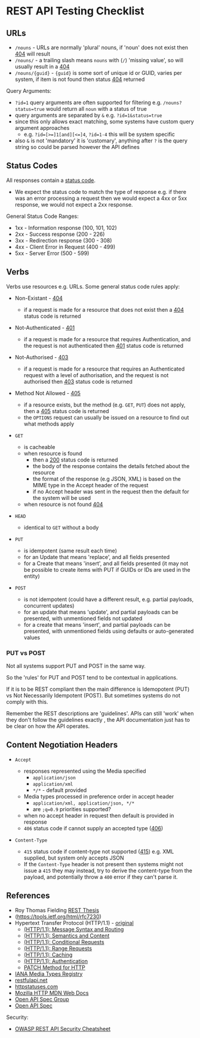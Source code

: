# REST API Testing Checklist

## URLs

- `/nouns` - URLs are normally 'plural' nouns, if 'noun' does not exist then [404](https://httpstatuses.com/404) will result
- `/nouns/` - a trailing slash means `nouns` with (`/`) 'missing value', so will usually result in a [404](https://httpstatuses.com/404)
- `/nouns/{guid}` - `{guid}` is some sort of unique id or GUID, varies per system, if item is not found then status [404](https://httpstatuses.com/404) returned


Query Arguments:

- `?id=1` query arguments are often supported for filtering e.g. `/nouns?status=true` would return all `noun` with a status of true
- query arguments are separated by `&` e.g. `?id=1&status=true`
- since this only allows exact matching, some systems have custom query argument approaches
   - e.g. `?id=[>=]1[and][<=]4`, `?id=1-4` this will be system specific
- also `&` is not 'mandatory' it is 'customary', anything after `?` is the query string so could be parsed however the API defines

## Status Codes

All responses contain a [status code](https://httpstatuses.com/).

- We expect the status code to match the type of response e.g. if there was an error processing a request then we would expect a 4xx or 5xx response, we would not expect a 2xx response.

General Status Code Ranges:

- 1xx - Information response (100, 101, 102)
- 2xx - Success response (200 - 226)
- 3xx - Redirection response (300 - 308)
- 4xx - Client Error in Request (400 - 499)
- 5xx - Server Error (500 - 599)

## Verbs

Verbs use resources e.g. URLs. Some general status code rules apply:

- Non-Existant - [404](https://httpstatuses.com/404)
    - if a request is made for a resource that does not exist then a [404](https://httpstatuses.com/404) status code is returned
- Not-Authenticated - [401](https://httpstatuses.com/401) 
    - if a request is made for a resource that requires Authentication, and the request is not authenticated then [401](https://httpstatuses.com/401) status code is returned
- Not-Authorised - [403](https://httpstatuses.com/403) 
    - if a request is made for a resource that requires an Authenticated request with a level of authorisation, and the request is not authorised then [403](https://httpstatuses.com/403) status code is returned
- Method Not Allowed - [405](https://httpstatuses.com/405)
    - if a resource exists, but the method (e.g. `GET`, `PUT`) does not apply, then a [405](https://httpstatuses.com/405) status code is returned
    - the `OPTIONS` request can usually be issued on a resource to find out what methods apply


- `GET`
    - is cacheable
    - when resource is found
        - then a [200](https://httpstatuses.com/200) status code is returned
        - the body of the response contains the details fetched about the resource
        - the format of the response (e.g JSON, XML) is based on the MIME type in the Accept header of the request
        - if no Accept header was sent in the request then the default for the system will be used
    - when resource is not found [404](https://httpstatuses.com/404)
- `HEAD`
    - identical to `GET` without a body
- `PUT`
    - is idempotent (same result each time)
    - for an Update that means 'replace', and all fields presented
    - for a Create that means 'insert', and all fields presented (it may not be possible to create items with PUT if GUIDs or IDs are used in the entity)
- `POST`
    - is not idempotent (could have a different result, e.g. partial payloads, concurrent updates)
    - for an update that means 'update', and partial payloads can be presented, with unmentioned fields not updated
    - for a create that means 'insert', and partial payloads can be presented, with unmentioned fields using defaults or auto-generated values        

### PUT vs POST

Not all systems support PUT and POST in the same way.

So the 'rules' for PUT and POST tend to be contextual in applications.

If it is to be REST compliant then the main difference is Idemopotent (PUT) vs Not Necessarily Idempotent (POST). But sometimes systems do not comply with this.

Remember the REST descriptions are 'guidelines'. APIs can still 'work' when they don't follow the guidelines exactly , the API documentation just has to be clear on how the API operates.



## Content Negotiation Headers

- `Accept`
   - responses represented using the Media specified
       - `application/json`
       - `application/xml`
       - `*/*` - default provided
   - Media types processed in preference order in accept header
       - `application/xml, application/json, */*`
       - are `;q=0.9` priorities supported?
   - when no accept header in request then default is provided in response
   - `406` status code if cannot supply an accepted type ([406](https://httpstatuses.com/406))

- `Content-Type`
    - `415` status code if content-type not supported ([415](https://httpstatuses.com/415)) e.g. XML supplied, but system only accepts JSON
    - If the `Content-Type` header is not present then systems might not issue a `415` they may instead, try to derive the content-type from the payload, and potentially throw a `400` error if they can't parse it.

## References

- Roy Thomas Fielding [REST Thesis](https://www.ics.uci.edu/~fielding/pubs/dissertation/top.htm)
- (https://tools.ietf.org/html/rfc7230)
- Hypertext Transfer Protocol (HTTP/1.1) - [original](https://tools.ietf.org/html/rfc2616)
    - [(HTTP/1.1): Message Syntax and Routing](https://tools.ietf.org/html/rfc7230)
    - [(HTTP/1.1): Semantics and Content](https://tools.ietf.org/html/rfc7231)
    - [(HTTP/1.1): Conditional Requests](https://tools.ietf.org/html/rfc7232)
    - [(HTTP/1.1): Range Requests](https://tools.ietf.org/html/rfc7233)
    - [(HTTP/1.1): Caching](https://tools.ietf.org/html/rfc7234)
    - [(HTTP/1.1): Authentication](https://tools.ietf.org/html/rfc7235)
    - [PATCH Method for HTTP](https://tools.ietf.org/html/rfc5789)
- [IANA Media Types Registry](https://www.iana.org/assignments/media-types/media-types.xhtml)
- [restfulapi.net](https://restfulapi.net/)
- [httpstatuses.com](https://httpstatuses.com)
- [Mozilla HTTP MDN Web Docs](https://developer.mozilla.org/en-US/docs/Web/HTTP)
- [Open API Spec Group](https://www.openapis.org/)
- [Open API Spec](https://github.com/OAI/OpenAPI-Specification)

Security:

- [OWASP REST API Security Cheatsheet](https://cheatsheetseries.owasp.org/cheatsheets/REST_Security_Cheat_Sheet.html)